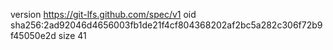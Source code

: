 version https://git-lfs.github.com/spec/v1
oid sha256:2ad92046d4656003fb1de21f4cf804368202af2bc5a282c306f72b9f45050e2d
size 41
